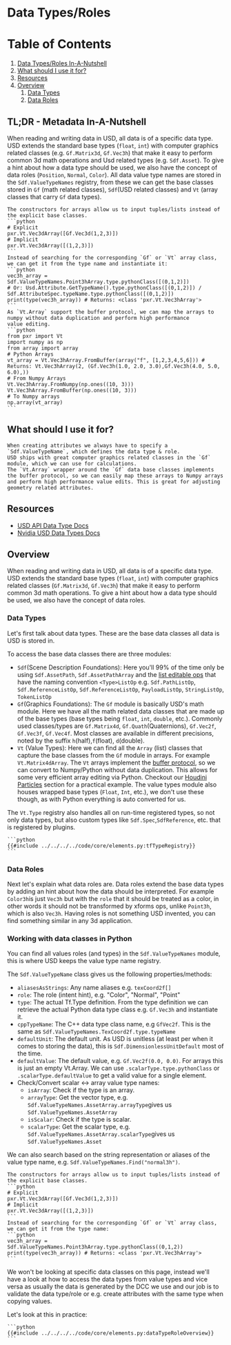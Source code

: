 # Data Types/Roles

# Table of Contents
1. [Data Types/Roles In-A-Nutshell](#summary)
1. [What should I use it for?](#usage)
1. [Resources](#resources)
1. [Overview](#overview)
    1. [Data Types](#dataTypes)
    1. [Data Roles](#dataRoles)

## TL;DR - Metadata In-A-Nutshell <a name="summary"></a>
When reading and writing data in USD, all data is of a specific data type. USD extends the standard base types (`float`, `int`) with computer graphics related classes (e.g. `Gf.Matrix3d`, `Gf.Vec3h`) that make it easy to perform common 3d math operations and Usd related types (e.g. `Sdf.Asset`). To give a hint about how a data type should be used, we also have the concept of data roles (`Position`, `Normal`, `Color`). All data value type names are stored in the `Sdf.ValueTypeNames` registry, from these we can get the base classes stored in `Gf` (math related classes), `Sdf`(USD related classes) and `Vt` (array classes that carry `Gf` data types).

~~~admonish tip title="Pro Tip | Creating arrays"
The constructors for arrays allow us to input tuples/lists instead of the explicit base classes.
```python
# Explicit
pxr.Vt.Vec3dArray([Gf.Vec3d(1,2,3)])
# Implicit
pxr.Vt.Vec3dArray([(1,2,3)])
```
Instead of searching for the corresponding `Gf` or `Vt` array class, we can get it from the type name and instantiate it:
```python
vec3h_array = Sdf.ValueTypeNames.Point3hArray.type.pythonClass([(0,1,2)])
# Or: Usd.Attribute.GetTypeName().type.pythonClass([(0,1,2)]) / Sdf.AttributeSpec.typeName.type.pythonClass([(0,1,2)])
print(type(vec3h_array)) # Returns: <class 'pxr.Vt.Vec3hArray'>
```
As `Vt.Array` support the buffer protocol, we can map the arrays to numpy without data duplication and perform high performance 
value editing.
```python
from pxr import Vt
import numpy as np
from array import array
# Python Arrays
vt_array = Vt.Vec3hArray.FromBuffer(array("f", [1,2,3,4,5,6])) # Returns: Vt.Vec3hArray(2, (Gf.Vec3h(1.0, 2.0, 3.0),Gf.Vec3h(4.0, 5.0, 6.0),))
# From Numpy Arrays 
Vt.Vec3hArray.FromNumpy(np.ones((10, 3)))
Vt.Vec3hArray.FromBuffer(np.ones((10, 3)))
# To Numpy arrays
np.array(vt_array)
```
~~~

## What should I use it for? <a name="usage"></a>
~~~admonish tip
When creating attributes we always have to specify a `Sdf.ValueTypeName`, which defines the data type & role.
USD ships with great computer graphics related classes in the `Gf` module, which we can use for calculations.
The `Vt.Array` wrapper around the `Gf` data base classes implements the buffer protocol, so we can easily map these arrays to Numpy arrays and perform high performance value edits. This is great for adjusting geometry related attributes.
~~~

## Resources <a name="resources"></a>
- [USD API Data Type Docs](https://openusd.org/dev/api/_usd__page__datatypes.html)
- [Nvidia USD Data Types Docs](https://docs.omniverse.nvidia.com/dev-guide/latest/dev_usd/quick-start/usd-types.html)

## Overview <a name="overview"></a>
When reading and writing data in USD, all data is of a specific data type. USD extends the standard base types (`float`, `int`) with computer graphics related classes (`Gf.Matrix3d`, `Gf.Vec3h`) that make it easy to perform common 3d math operations. To give a hint about how a data type should be used, we also have the concept of data roles.

### Data Types <a name="dataTypes"></a>
Let's first talk about data types. These are the base data classes all data is USD is stored in.

To access the base data classes there are three modules:
- `Sdf`(Scene Description Foundations): Here you'll 99% of the time only be using `Sdf.AssetPath`, `Sdf.AssetPathArray` and the [list editable ops](../composition/listeditableops.md) that have the naming convention `<Type>ListOp` e.g. `Sdf.PathListOp`, `Sdf.ReferenceListOp`, `Sdf.ReferenceListOp`, `PayloadListOp`, `StringListOp`, `TokenListOp`
- `Gf`(Graphics Foundations): The `Gf` module is basically USD's math module. Here we have all the math related data classes that are made up of the base types (base types being `float`, `int`, `double`, etc.). Commonly used classes/types are `Gf.Matrix4d`, `Gf.Quath`(Quaternions), `Gf.Vec2f`, `Gf.Vec3f`, `Gf.Vec4f`. Most classes are available in different precisions, noted by the suffix `h`(half),`f`(float), `d`(double).
- `Vt` (Value Types): Here we can find all the `Array` (list) classes that capture the base classes from the `Gf` module in arrays. For example `Vt.Matrix4dArray`. The `Vt` arrays implement the [buffer protocol](https://docs.python.org/3/c-api/buffer.html), so we can convert to Numpy/Python without data duplication. This allows for some very efficient array editing via Python. Checkout our [Houdini Particles](../../dcc/houdini/fx/particles.md) section for a practical example. The value types module also houses wrapped base types (`Float`, `Int`, etc.), we don't use these though, as with Python everything is auto converted for us.

The `Vt.Type` registry also handles all on run-time registered types, so not only data types, but also custom types like `Sdf.Spec`,`SdfReference`, etc. that is registered by plugins.
~~~admonish info title=""
```python
{{#include ../../../../code/core/elements.py:tfTypeRegistry}}
```
~~~


### Data Roles <a name="dataRoles"></a>
Next let's explain what data roles are. Data roles extend the base data types by adding an hint about how the data should be interpreted. For example `Color3h`is just `Vec3h` but with the `role` that it should be treated as a color, in other words it should not be transformed by xforms ops, unlike `Point3h`, which is also `Vec3h`. Having roles is not something USD invented, you can find something similar in any 3d application.

### Working with data classes in Python 
You can find all values roles (and types) in the `Sdf.ValueTypeNames` module, this is where USD keeps the value type name registry.

The `Sdf.ValueTypeName` class gives us the following properties/methods:
- `aliasesAsStrings`: Any name aliases e.g. `texCoord2f[]`
- `role`: The role (intent hint), e.g. "Color", "Normal", "Point"
- `type`: The actual Tf.Type definition. From the type definition we can retrieve the actual Python data type class e.g. `Gf.Vec3h` and instantiate it.
- `cppTypeName`: The C++ data type class name, e.g `GfVec2f`. This is the same as `Sdf.ValueTypeNames.TexCoord2f.type.typeName`
- `defaultUnit`: The default unit. As USD is unitless (at least per when it comes to storing the data), this is `Sdf.DimensionlessUnitDefault` most of the time.
- `defaultValue`: The default value, e.g. `Gf.Vec2f(0.0, 0.0)`. For arrays this is just an empty Vt.Array. We can use `.scalarType.type.pythonClass` or `.scalarType.defaultValue` to get a valid value for a single element.
- Check/Convert scalar <-> array value type names:
    - `isArray`: Check if the type is an array.
    - `arrayType`: Get the vector type, e.g. `Sdf.ValueTypeNames.AssetArray.arrayType`gives us `Sdf.ValueTypeNames.AssetArray`
    - `isScalar`: Check if the type is scalar.
    - `scalarType`: Get the scalar type, e.g. `Sdf.ValueTypeNames.AssetArray.scalarType`gives us `Sdf.ValueTypeNames.Asset`

We can also search based on the string representation or aliases of the value type name, e.g. `Sdf.ValueTypeNames.Find("normal3h")`.

~~~admonish tip title="Pro Tip | Creating arrays"
The constructors for arrays allow us to input tuples/lists instead of the explicit base classes.
```python
# Explicit
pxr.Vt.Vec3dArray([Gf.Vec3d(1,2,3)])
# Implicit
pxr.Vt.Vec3dArray([(1,2,3)])
```
Instead of searching for the corresponding `Gf` or `Vt` array class, we can get it from the type name:
```python
vec3h_array =  Sdf.ValueTypeNames.Point3hArray.type.pythonClass((0,1,2))
print(type(vec3h_array)) # Returns: <class 'pxr.Vt.Vec3hArray'>
```
~~~


We won't be looking at specific data classes on this page, instead we'll have a look at how to access the data types from value types and vice versa as usually the data is generated by the DCC we use and our job is to validate the data type/role or e.g. create attributes with the same type when copying values.


Let's look at this in practice:
~~~admonish info title=""
```python
{{#include ../../../../code/core/elements.py:dataTypeRoleOverview}}
```
~~~
